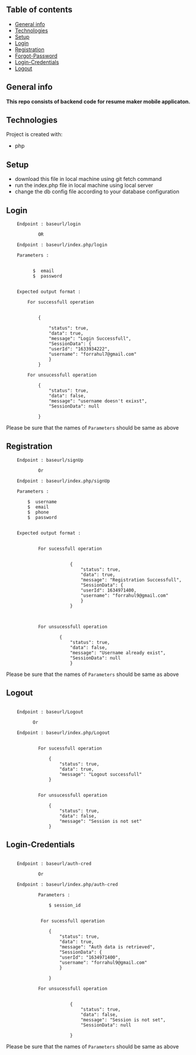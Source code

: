 ## Table of contents

- [General info](#general-info)
- [Technologies](#technologies)
- [Setup](#setup)
- [Login](#Login)
- [Registration](#Registration)
- [Forgot-Password](#Forgot-Password)
- [Login-Credentials](#Login-Credentials)
- [Logout](#Logout)

## General info

<b>

This repo consists of backend code for resume maker mobile applicaton.

</b>

## Technologies

Project is created with:

- php

## Setup

- download this file in local machine using git fetch command
- run the index.php file in local machine using local server
- change the db config file according to your database configuration

## Login

```
    Endpoint : baseurl/login

            OR

    Endpoint : baseurl/index.php/login

```

```
    Parameters :


          $  email
          $  password


    Expected output format :

        For successfull operation


            {

                "status": true,
                "data": true,
                "message": "Login Successfull",
                "SessionData": {
                "userId": "1633934222",
                "username": "forrahul7@gmail.com"
                }
            }

        For unsucessfull operation

            {
                "status": true,
                "data": false,
                "message": "username doesn't exixst",
                "SessionData": null

            }

```

Please be sure that the names of `Parameters` should be same as above

## Registration

```
    Endpoint : baseurl/signUp

            Or

    Endpoint : baseurl/index.php/signUp
```

```
    Parameters :

        $  username
        $  email
        $  phone
        $  password


    Expected output format :


            For sucessfull operation


                        {
                            "status": true,
                            "data": true,
                            "message": "Registration Successfull",
                            "SessionData": {
                            "userId": 1634971400,
                            "username": "forrahul9@gmail.com"
                            }
                        }



            For unsucessfull operation

                    {
                        "status": true,
                        "data": false,
                        "message": "Username already exist",
                        "SessionData": null
                        }
```

Please be sure that the names of `Parameters` should be same as above

## Logout

```

    Endpoint : baseurl/Logout

          Or

    Endpoint : baseurl/index.php/Logout

```

```

            For sucessfull operation

                {
                    "status": true,
                    "data": true,
                    "message": "Logout successfull"
                }


            For unsucessfull operation

                {
                    "status": true,
                    "data": false,
                    "message": "Session is not set"
                }

```

## Login-Credentials

```

    Endpoint : baseurl/auth-cred

            Or

    Endpoint : baseurl/index.php/auth-cred

```

```
            Parameters :

                $ session_id


             For sucessfull operation

                {
                    "status": true,
                    "data": true,
                    "message": "Auth data is retrieved",
                    "SessionData": {
                    "userId": "1634971400",
                    "username": "forrahul9@gmail.com"
                    }

                }

            For unsucessfull operation


                        {
                            "status": true,
                            "data": false,
                            "message": "Session is not set",
                            "SessionData": null

                        }

```

Please be sure that the names of `Parameters` should be same as above
